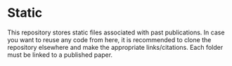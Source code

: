 # Static

This repository stores static files associated with past publications. In case you want to reuse any code from here, it is recommended to clone the repository elsewhere and make the appropriate links/citations. Each folder must be linked to a published paper.

